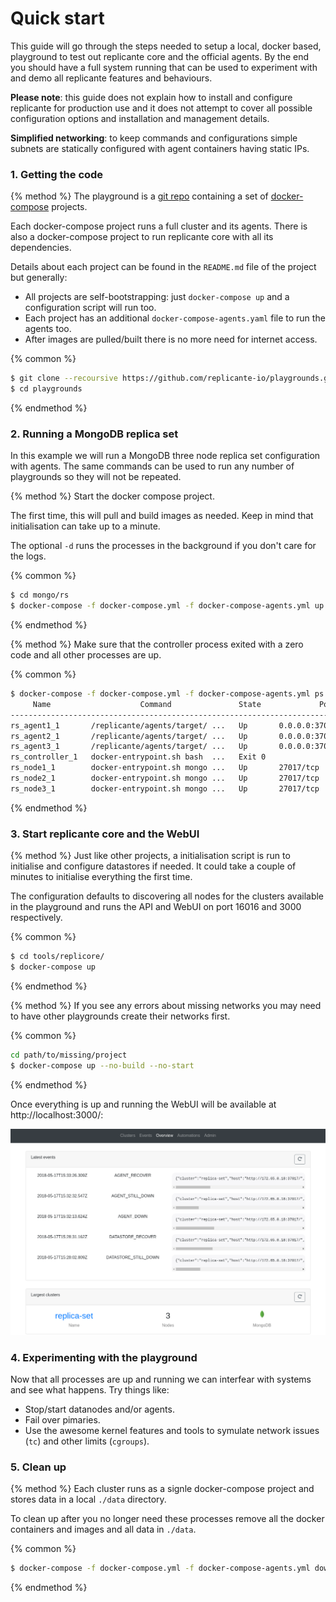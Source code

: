 # Quick start
This guide will go through the steps needed to setup a local, docker based, playground
to test out replicante core and the official agents.
By the end you should have a full system running that can be used to experiment with and
demo all replicante features and behaviours.

**Please note**: this guide does not explain how to install and configure replicante
for production use and it does not attempt to cover all possible configuration options
and installation and management details.

**Simplified networking**: to keep commands and configurations simple subnets are
statically configured with agent containers having static IPs.


### 1. Getting the code
{% method %}
The playground is a [git repo](https://github.com/replicante-io/playgrounds) containing
a set of [docker-compose](https://docs.docker.com/compose/) projects.

Each docker-compose project runs a full cluster and its agents.
There is also a docker-compose project to run replicante core with all its dependencies.

Details about each project can be found in the `README.md` file of the project but generally:

  * All projects are self-bootstrapping: just `docker-compose up` and a configuration script will run too.
  * Each project has an additional `docker-compose-agents.yaml` file to run the agents too.
  * After images are pulled/built there is no more need for internet access.

{% common %}
```bash
$ git clone --recoursive https://github.com/replicante-io/playgrounds.git
$ cd playgrounds
```
{% endmethod %}


### 2. Running a MongoDB replica set
In this example we will run a MongoDB three node replica set configuration with agents.
The same commands can be used to run any number of playgrounds so they will not be repeated.

{% method %}
Start the docker compose project.

The first time, this will pull and build images as needed.
Keep in mind that initialisation can take up to a minute.

The optional `-d` runs the processes in the background if you don't care for the logs.

{% common %}
```bash
$ cd mongo/rs
$ docker-compose -f docker-compose.yml -f docker-compose-agents.yml up [-d]
```
{% endmethod %}

{% method %}
Make sure that the controller process exited with a zero code and all other processes are up.

{% common %}
```bash
$ docker-compose -f docker-compose.yml -f docker-compose-agents.yml ps
     Name                    Command               State             Ports
------------------------------------------------------------------------------------
rs_agent1_1       /replicante/agents/target/ ...   Up       0.0.0.0:37018->37017/tcp
rs_agent2_1       /replicante/agents/target/ ...   Up       0.0.0.0:37019->37017/tcp
rs_agent3_1       /replicante/agents/target/ ...   Up       0.0.0.0:37020->37017/tcp
rs_controller_1   docker-entrypoint.sh bash  ...   Exit 0
rs_node1_1        docker-entrypoint.sh mongo ...   Up       27017/tcp
rs_node2_1        docker-entrypoint.sh mongo ...   Up       27017/tcp
rs_node3_1        docker-entrypoint.sh mongo ...   Up       27017/tcp
```
{% endmethod %}

### 3. Start replicante core and the WebUI
{% method %}
Just like other projects, a initialisation script is run to initialise and configure datastores
if needed.
It could take a couple of minutes to initialise everything the first time.

The configuration defaults to discovering all nodes for the clusters available in the playground
and runs the API and WebUI on port 16016 and 3000 respectively.

{% common %}
```bash
$ cd tools/replicore/
$ docker-compose up
```
{% endmethod %}

{% method %}
If you see any errors about missing networks you may need to have other playgrounds
create their networks first.

{% common %}
```bash
cd path/to/missing/project
$ docker-compose up --no-build --no-start
```
{% endmethod %}


Once everything is up and running the WebUI will be available at http://localhost:3000/:

![webui](../images/webui.png)


### 4. Experimenting with the playground
Now that all processes are up and running we can interfear with systems and see what happens.
Try things like:

  * Stop/start datanodes and/or agents.
  * Fail over pimaries.
  * Use the awesome kernel features and tools to symulate network issues (`tc`) and other limits (`cgroups`).


### 5. Clean up
{% method %}
Each cluster runs as a signle docker-compose project and stores data in a local `./data` directory.

To clean up after you no longer need these processes remove all the docker containers and images
and all data in `./data`.

{% common %}
```bash
$ docker-compose -f docker-compose.yml -f docker-compose-agents.yml down --rmi all --volumes
```
{% endmethod %}
